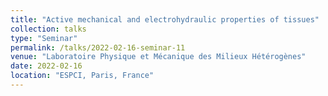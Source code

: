 ```yaml
---
title: "Active mechanical and electrohydraulic properties of tissues"
collection: talks
type: "Seminar"
permalink: /talks/2022-02-16-seminar-11
venue: "Laboratoire Physique et Mécanique des Milieux Hétérogènes"
date: 2022-02-16
location: "ESPCI, Paris, France"
---
```

